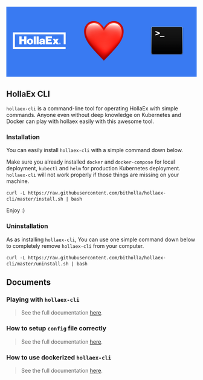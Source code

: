 ![hollaex-cli](docs/.docs-images/hollaex-cli.png)

## HollaEx CLI

`hollaex-cli` is a command-line tool for operating HollaEx with simple commands. Anyone even without deep knowledge on Kubernetes and Docker can play with hollaex easily with this awesome tool.

### Installation

You can easily install `hollaex-cli` with a simple command down below.

Make sure you already installed `docker` and `docker-compose` for local deployment, `kubectl` and `helm` for production Kubernetes deployment. `hollaex-cli` will not work properly if those things are missing on your machine.

```
curl -L https://raw.githubusercontent.com/bitholla/hollaex-cli/master/install.sh | bash
```

Enjoy :)

### Uninstallation

As as installing `hollaex-cli`, You can use one simple command down below to completely remove `hollaex-cli` from your computer.

```
curl -L https://raw.githubusercontent.com/bitholla/hollaex-cli/master/uninstall.sh | bash
```

## Documents
### Playing with `hollaex-cli`

> See the full documentation [here](./docs/playing-with-hollaex-cli.md).

### How to setup `config` file correctly

> See the full documentation [here](./docs/how-to-setup-config-file-correctly.md).

### How to use dockerized `hollaex-cli`

> See the full documentation [here](./docs/how-to-use-dockerized-hollaex-cli.md).